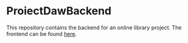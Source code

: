 # ProiectDawBackend

This repository contains the backend for an online library project. The frontend can be found [here](https://github.com/IoanRazvan/ProiectDawFrontend).
